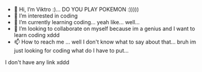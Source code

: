- 👋 Hi, I’m Viktro :)... DO YOU PLAY POKEMON :)))))
- 👀 I’m interested in coding 
- 🌱 I’m currently learning coding... yeah like... well...
- 💞️ I’m looking to collaborate on myself because im a genius and I want to learn coding xddd
- 📫 How to reach me ... well I don't know what to say about that...
bruh im just looking for coding what do I have to put...
<!--- bruh what is this...
ViktroHacks/ViktroHacks is a ✨ special ✨ repository because its `README.md` (this file) appears on your GitHub profile.
You can click the Preview link to take a look at your changes.
---> I don't have any link xddd
